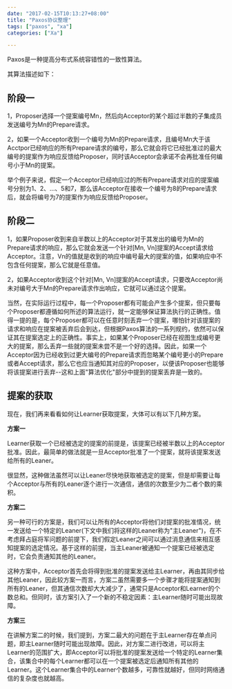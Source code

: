 ```yaml
---
date: "2017-02-15T10:13:27+08:00"
title: "Paxos协议整理"
tags: ["paxos", "xa"]
categories: ["Xa"]

---
```


Paxos是一种提高分布式系统容错性的一致性算法。

其算法描述如下：

## 阶段一

1，Proposer选择一个提案编号Mn，然后向Acceptor的某个超过半数的子集成员发送编号为Mn的Prepare请求。

2，如果一个Acceptor收到一个编号为Mn的Prepare请求，且编号Mn大于该Acctpor已经响应的所有Prepare请求的编号，那么它就会将它已经批准过的最大编号的提案作为响应反馈给Proposer，同时该Acceptor会承诺不会再批准任何编号小于Mn的提案。

举个例子来说，假定一个Acceptor已经响应过的所有Prepare请求对应的提案编号分别为1、2、...、5和7，那么该Acceptor在接收一个编号为8的Prepare请求后，就会将编号为7的提案作为响应反馈给Proposer。

## 阶段二
1，如果Proposer收到来自半数以上的Acceptor对于其发出的编号为Mn的Prepare请求的响应，那么它就会发送一个针对[Mn, Vn]提案的Accept请求给Acceptor。注意，Vn的值就是收到的响应中编号最大的提案的值，如果响应中不包含任何提案，那么它就是任意值。

2，如果Acceptor收到这个针对[Mn, Vn]提案的Accept请求，只要改Acceptor尚未对编号大于Mn的Prepare请求作出响应，它就可以通过这个提案。

当然，在实际运行过程中，每一个Proposer都有可能会产生多个提案，但只要每个Proposer都遵循如何所述的算法运行，就一定能够保证算法执行的正确性。值得一提的是，每个Proposer都可以在任意时刻丢弃一个提案，哪怕针对该提案的请求和响应在提案被丢弃后会到达，但根据Paxos算法的一系列规约，依然可以保证其在提案选定上的正确性。事实上，如果某个Proposer已经在视图生成编号更大的提案，那么丢弃一些就的提案未尝不是一个好的选择。因此，如果一个Acceptor因为已经收到过更大编号的Prepare请求而忽略某个编号更小的Prepare或者Accept请求，那么它也应当通知其对应的Proposer，以便该Proposer也能够将该提案进行丢弃--这和上面"算法优化"部分中提到的提案丢弃是一致的。


## 提案的获取
现在，我们再来看看如何让Learner获取提案，大体可以有以下几种方案。

**方案一**

Learner获取一个已经被选定的提案的前提是，该提案已经被半数以上的Acceptor批准。因此，最简单的做法就是一旦Acceptor批准了一个提案，就将该提案发送给所有的Leaner。

很显然，这种做法虽然可以让Leaner尽快地获取被选定的提案，但是却需要让每个Acceptor与所有的Leaner逐个进行一次通信，通信的次数至少为二者个数的乘积。

**方案二**

另一种可行的方案是，我们可以让所有的Acceptor将他们对提案的批准情况，统一发送给一个特定的Leaner(下文中我们将这样的Leaner称为"主Leaner")，在不考虑拜占庭将军问题的前提下，我们假定Leaner之间可以通过消息通信来相互感知提案的选定情况。基于这样的前提，当主Leaner被通知一个提案已经被选定时，它会负责通知其他的Leaner。

这种方案中，Acceptor首先会将得到批准的提案发送给主Learner，再由其同步给其他Leaner，因此较方案一而言，方案二虽然需要多一个步骤才能将提案通知到所有的Leaner，但其通信次数却大大减少了，通常只是Acceptor和Learner的个数总和。但同时，该方案引入了一个新的不稳定因素：主Learner随时可能出现故障。

**方案三**

在讲解方案二的时候，我们提到，方案二最大的问题在于主Learner存在单点问题，即主Learner随时可能出现故障。因此，对方案二进行改进，可以将主Learner的范围扩大，即Acceptor可以将批准的提案发送给一个特定的Learner集合，该集合中的每个Learner都可以在一个提案被选定后通知所有其他的Learner。这个Learner集合中的Learner个数越多，可靠性就越好，但同时网络通信的复杂度也就越高。
